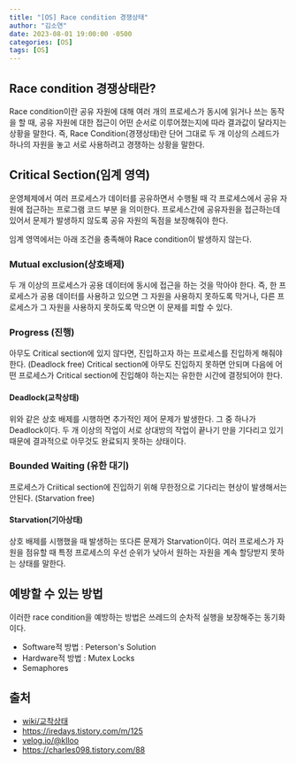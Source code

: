 ```yaml
---
title: "[OS] Race condition 경쟁상태"
author: "김소연"
date: 2023-08-01 19:00:00 -0500
categories: [OS]
tags: [OS]
---
```




## Race condition 경쟁상태란?

Race condition이란 공유 자원에 대해 여러 개의 프로세스가 동시에 읽거나 쓰는 동작을 할 때, 공유 자원에 대한 접근이 어떤 순서로 이루어졌는지에 따라 결과값이 달라지는 상황을 말한다.
즉, Race Condition(경쟁상태)란 단어 그대로 두 개 이상의 스레드가 하나의 자원을 놓고 서로 사용하려고 경쟁하는 상황을 말한다.



## Critical Section(임계 영역)

운영체제에서 여러 프로세스가 데이터를 공유하면서 수행될 때 각 프로세스에서 공유 자원에 접근하는 프로그램 코드 부분 을 의미한다.
프로세스간에 공유자원을 접근하는데 있어서 문제가 발생하지 않도록 공유 자원의 독점을 보장해줘야 한다.



임계 영역에서는 아래 조건을 충족해야 Race condition이 발생하지 않는다.

### Mutual exclusion(상호배제)

두 개 이상의 프로세스가 공용 데이터에 동시에 접근을 하는 것을 막아야 한다. 
즉, 한 프로세스가 공용 데이터를 사용하고 있으면 그 자원을 사용하지 못하도록 막거나, 다른 프로세스가 그 자원을 사용하지 못하도록 막으면 이 문제를 피할 수 있다.

### Progress (진행)

아무도 Critical section에 있지 않다면, 진입하고자 하는 프로세스를 진입하게 해줘야 한다. (Deadlock free)
Critical section에 아무도 진입하지 못하면 안되며 다음에 어떤 프로세스가 Critical section에 진입해야 하는지는 유한한 시간에 결정되어야 한다.

#### Deadlock(교착상태)

위와 같은 상호 배제를 시행하면 추가적인 제어 문제가 발생한다. 그 중 하나가 Deadlock이다.
두 개 이상의 작업이 서로 상대방의 작업이 끝나기 만을 기다리고 있기 때문에 결과적으로 아무것도 완료되지 못하는 상태이다.



### Bounded Waiting (유한 대기)

프로세스가 Criitical section에 진입하기 위해 무한정으로 기다리는 현상이 발생해서는 안된다. (Starvation free)

#### Starvation(기아상태)

상호 배제를 시행했을 때 발생하는 또다른 문제가 Starvation이다. 
여러 프로세스가 자원을 점유할 때 특정 프로세스의 우선 순위가 낮아서 원하는 자원을 계속 할당받지 못하는 상태를 말한다.



## 예방할 수 있는 방법

이러한 race condition을 예방하는 방법은 쓰레드의 순차적 실행을 보장해주는 동기화이다.

* Software적 방법 : Peterson's Solution
* Hardware적 방법 : Mutex Locks
* Semaphores



## 출처

- [wiki/교착상태](https://ko.wikipedia.org/wiki/%EA%B5%90%EC%B0%A9_%EC%83%81%ED%83%9C)
- https://iredays.tistory.com/m/125
- [velog.io/@klloo](https://velog.io/@klloo/운영체제-경쟁-상태-Race-Condition)
- https://charles098.tistory.com/88